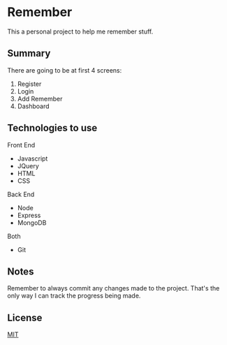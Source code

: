 # Remember

This a personal project to help me remember stuff.


## Summary
There are going to be at first 4 screens:
1. Register
2. Login
3. Add Remember
4. Dashboard


## Technologies to use

Front End
- Javascript
- JQuery
- HTML
- CSS

Back End
- Node
- Express
- MongoDB

Both
- Git


## Notes
Remember to always commit any changes made to the project. That's the only way I can track the progress being made.

## License
[MIT](https://choosealicense.com/licenses/mit/)
